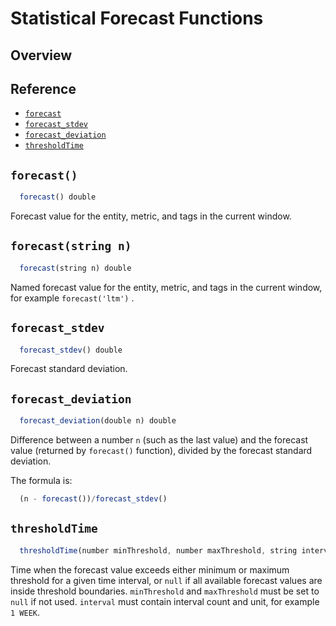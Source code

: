 # Statistical Forecast Functions

## Overview

## Reference

* [`forecast`](#forecast)
* [`forecast_stdev`](#forecast_stdev)
* [`forecast_deviation`](#forecast_deviation)
* [`thresholdTime`](#thresholdtime)

## `forecast()`

```javascript
  forecast() double
```

Forecast value for the entity, metric, and tags in the current window.

## `forecast(string n)`

```javascript
  forecast(string n) double
```

Named forecast value for the entity, metric, and tags in the current window, for example `forecast('ltm')` .

## `forecast_stdev`

```javascript
  forecast_stdev() double
```

Forecast standard deviation.

## `forecast_deviation`

```javascript
  forecast_deviation(double n) double
```

Difference between a number `n` (such as the last value) and the forecast value (returned by `forecast()` function), divided by the forecast standard deviation.

The formula is:

```javascript
  (n - forecast())/forecast_stdev()
```

## `thresholdTime`

```javascript
  thresholdTime(number minThreshold, number maxThreshold, string interval) long
```

Time when the forecast value exceeds either minimum or maximum threshold for a given time interval, or `null` if all available forecast values are inside threshold boundaries.
`minThreshold` and `maxThreshold` must be set to `null` if not used.
`interval` must contain interval count and unit, for example `1 WEEK`.
